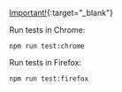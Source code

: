 [Important!](https://www.youtube.com/watch?v=dQw4w9WgXcQ){:target="\_blank"}

Run tests in Chrome:

```
npm run test:chrome
```

Run tests in Firefox:

```
npm run test:firefox
```
